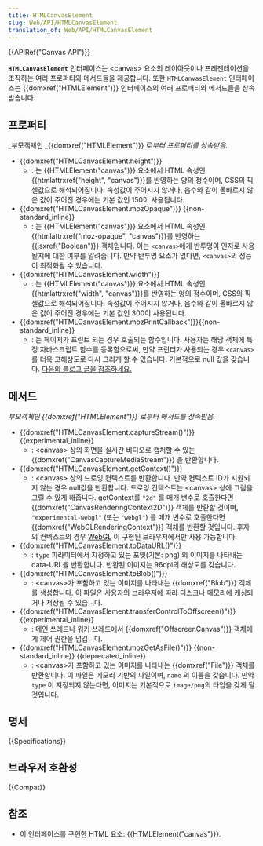```yaml
---
title: HTMLCanvasElement
slug: Web/API/HTMLCanvasElement
translation_of: Web/API/HTMLCanvasElement
---
```

{{APIRef("Canvas API")}}

**`HTMLCanvasElement`** 인터페이스는 \<canvas> 요소의 레이아웃이나 프레젠테이션을 조작하는 여러 프로퍼티와 메서드들을 제공합니다. 또한 `HTMLCanvasElement` 인터페이스는 {{domxref("HTMLElement")}} 인터페이스의 여러 프로퍼티와 메서드들을 상속받습니다.

## 프로퍼티

_부모객체인 _{{domxref("HTMLElement")}} 로*부터 프로퍼티를 상속받음.*

- {{domxref("HTMLCanvasElement.height")}}
  - : 는 {{HTMLElement("canvas")}} 요소에서 HTML 속성인 {{htmlattrxref("height", "canvas")}}를 반영하는 양의 정수이며, CSS의 픽셀값으로 해석되어집니다. 속성값이 주어지지 않거나, 음수와 같이 올바르지 않은 값이 주어진 경우에는 기본 값인 150이 사용됩니다.
- {{domxref("HTMLCanvasElement.mozOpaque")}} {{non-standard_inline}}
  - : 는 {{HTMLElement("canvas")}} 요소에서 HTML 속성인 {{htmlattrxref("moz-opaque", "canvas")}}를 반영하는 {{jsxref("Boolean")}} 객체입니다. 이는 `<canvas>`에게 반투명이 인자로 사용될지에 대한 여부를 알려줍니다. 만약 반투명 요소가 없다면, `<canvas>`의 성능이 최적화될 수 있습니다.
- {{domxref("HTMLCanvasElement.width")}}
  - : 는 {{HTMLElement("canvas")}} 요소에서 HTML 속성인 {{htmlattrxref("width", "canvas")}}를 반영하는 양의 정수이며, CSS의 픽셀값으로 해석되어집니다. 속성값이 주어지지 않거나, 음수와 같이 올바르지 않은 값이 주어진 경우에는 기본 값인 300이 사용됩니다.
- {{domxref("HTMLCanvasElement.mozPrintCallback")}}{{non-standard_inline}}
  - : 는 페이지가 프린트 되는 경우 호출되는 함수입니다. 사용자는 해당 객체에 특정 자바스크립트 함수를 등록함으로써, 만약 프린터가 사용되는 경우 `<canvas>`를 더욱 고해상도로 다시 그리게 할 수 있습니다. 기본적으로 null 값을 갖습니다. [다음의 블로그 글을 참조하세요.](https://blog.mozilla.org/labs/2012/09/a-new-way-to-control-printing-output/)

## 메서드

_부모객체인 {{domxref("HTMLElement")}} 로부터 메서드를 상속받음._

- {{domxref("HTMLCanvasElement.captureStream()")}} {{experimental_inline}}
  - : \<canvas> 상의 화면을 실시간 비디오로 캡처할 수 있는 {{domxref("CanvasCaptureMediaStream")}} 을 반환합니다.
- {{domxref("HTMLCanvasElement.getContext()")}}
  - : \<canvas> 상의 드로잉 컨텍스트를 반환합니다. 만약 컨텍스트 ID가 지원되지 않는 경우 null값을 반환합니다. 드로잉 컨텍스트는 \<canvas> 상에 그림을 그릴 수 있게 해줍니다. getContext를 `"2d"` 를 매개 변수로 호출한다면 {{domxref("CanvasRenderingContext2D")}} 객체를 반환할 것이며, `"experimental-webgl"` (또는 `"webgl"`) 를 매개 변수로 호출한다면 {{domxref("WebGLRenderingContext")}} 객체를 반환할 것입니다. 후자의 컨텍스트의 경우 [WebGL](/ko/docs/Web/WebGL) 이 구현된 브라우저에서만 사용 가능합니다.
- {{domxref("HTMLCanvasElement.toDataURL()")}}
  - : `type` 파라미터에서 지정하고 있는 포맷(기본: png) 의 이미지를 나타내는 data-URL을 반환합니다. 반환된 이미지는 96dpi의 해상도를 갖습니다.
- {{domxref("HTMLCanvasElement.toBlob()")}}
  - : \<canvas>가 포함하고 있는 이미지를 나타내는 {{domxref("Blob")}} 객체를 생성합니다. 이 파일은 사용자의 브라우저에 따라 디스크나 메모리에 캐싱되거나 저장될 수 있습니다.
- {{domxref("HTMLCanvasElement.transferControlToOffscreen()")}} {{experimental_inline}}
  - : 메인 쓰레드나 워커 쓰레드에서 {{domxref("OffscreenCanvas")}} 객체에게 제어 권한을 넘깁니다.
- {{domxref("HTMLCanvasElement.mozGetAsFile()")}} {{non-standard_inline}} {{deprecated_inline}}
  - : \<canvas>가 포함하고 있는 이미지를 나타내는 {{domxref("File")}} 객체를 반환합니다. 이 파일은 메모리 기반의 파일이며, `name` 의 이름을 갖습니다. 만약 `type` 이 지정되지 않는다면, 이미지는 기본적으로 `image/png`의 타입을 갖게 될 것입니다.

## 명세

{{Specifications}}

## 브라우저 호환성

{{Compat}}

## 참조

- 이 인터페이스를 구현한 HTML 요소: {{HTMLElement("canvas")}}.
